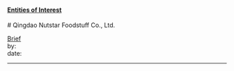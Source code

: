 #### [Entities of Interest](/list.html)
<link rel="stylesheet" type="text/css" href="../../assets/style.css">
# Qingdao Nutstar Foodstuff Co., Ltd.

[comment]: <> (Add/Remove information below as you want)
[comment]: <> (Markdown cheatsheet: https://github.com/adam-p/markdown-here/wiki/Markdown-Cheatsheet)
[Brief](Brief.md)  
by:  
date:  

---
[comment]: <> (Add your content here)